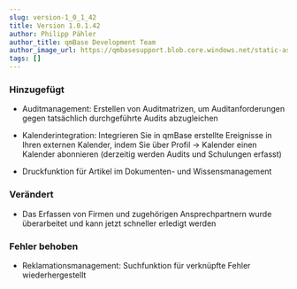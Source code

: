 ```yaml
---
slug: version-1_0_1_42
title: Version 1.0.1.42
author: Philipp Pähler
author_title: qmBase Development Team
author_image_url: https://qmbasesupport.blob.core.windows.net/static-assets/img/persons/paehler_round.png
tags: []
---
```

### Hinzugefügt

*   Auditmanagement: Erstellen von Auditmatrizen, um Auditanforderungen gegen tatsächlich durchgeführte Audits abzugleichen

*   Kalenderintegration: Integrieren Sie in qmBase erstellte Ereignisse in Ihren externen Kalender, indem Sie über Profil -> Kalender einen Kalender abonnieren (derzeitig werden Audits und Schulungen erfasst)

*   Druckfunktion für Artikel im Dokumenten- und Wissensmanagement

### Verändert

*   Das Erfassen von Firmen und zugehörigen Ansprechpartnern wurde überarbeitet und kann jetzt schneller erledigt werden

### Fehler behoben

*   Reklamationsmanagement: Suchfunktion für verknüpfte Fehler wiederhergestellt